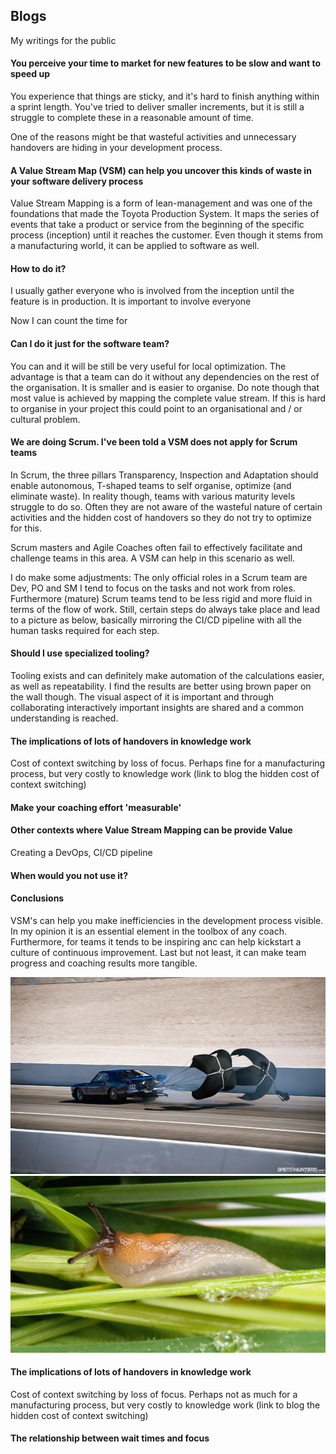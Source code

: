 ## Blogs
My writings for the public

#### You perceive your time to market for new features to be slow and want to speed up
You experience that things are sticky, and it's hard to finish anything within a sprint length. You've tried to deliver 
smaller increments, but it is still a struggle to complete these in a reasonable amount of time. 

One of the reasons might be that wasteful activities and unnecessary handovers are hiding in your
development process. 

#### A Value Stream Map (VSM) can help you uncover this kinds of waste in your software delivery process

Value Stream Mapping is a form of lean-management and was one of the foundations that made the Toyota Production 
System. It maps the series of events that take a product or service from the beginning of the specific process (inception) 
until it reaches the customer. Even though it stems from a manufacturing world, it can be applied to software as well. 

#### How to do it?
I usually gather everyone who is involved from the inception until the feature is in production. It is important to involve everyone

Now I can count the time for 


#### Can I do it just for the software team?
You can and it will be still be very useful for local optimization. The advantage is that a team can do it without any
dependencies on the rest of the organisation. It is smaller and is easier to organise. Do note though that most value is 
achieved by mapping the complete value stream. If this is hard to organise in your project this could point to an 
organisational and / or cultural problem.

#### We are doing Scrum. I've been told a VSM does not apply for Scrum teams
In Scrum, the three pillars Transparency, Inspection and Adaptation should enable autonomous, T-shaped teams to 
self organise, optimize (and eliminate waste). In reality though, teams with various maturity levels struggle 
to do so. Often they are not aware of the wasteful nature of certain activities and the hidden cost of handovers so they
do not try to optimize for this.  

Scrum masters and Agile Coaches often fail to effectively facilitate and challenge teams in this area. A VSM can help in
this scenario as well. 

I do make some adjustments: The only official roles in a Scrum team are Dev, PO and SM I tend to focus on the tasks 
and not work from roles. Furthermore (mature) Scrum teams tend to be less rigid and more fluid in terms of the flow of
work. Still, certain steps do always take place and lead to a picture as below, basically mirroring the CI/CD pipeline 
with all the human tasks required for each step.

#### Should I use specialized tooling?
Tooling exists and can definitely make automation of the calculations easier, as well as repeatability. 
I find the results are better using brown paper on the wall though. The visual aspect of it is important 
and through collaborating interactively important insights are shared and a common understanding is reached.

#### The implications of lots of handovers in knowledge work
Cost of context switching by loss of focus. Perhaps fine for a manufacturing process, but very costly to knowledge work
(link to blog the hidden cost of context switching)

#### Make your coaching effort 'measurable'

#### Other contexts where Value Stream Mapping can be provide Value
Creating a DevOps, CI/CD pipeline

#### When would you not use it?

#### Conclusions
VSM's can help you make inefficiencies in the development process visible. In my opinion it is an essential element in 
the toolbox of any coach. Furthermore, for teams it tends to be inspiring anc can help kickstart a culture of continuous
improvement. Last but not least, it can make team progress and coaching results more tangible.  

![](parachute.jpg)
![](snail.jpg)


#### The implications of lots of handovers in knowledge work
Cost of context switching by loss of focus. Perhaps not as much for a manufacturing process, but very costly to 
knowledge work
(link to blog the hidden cost of context switching)
#### The relationship between wait times and focus